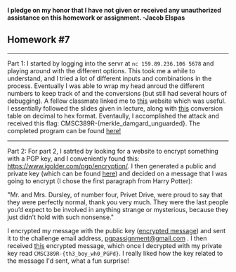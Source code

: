 <b>I pledge on my honor that I have not given or received any unauthorized assistance on this homework or assignment. -Jacob Elspas</b>

<h2>Homework #7</h2>
  
---
Part 1:
I started by logging into the servr at `nc 159.89.236.106 5678` and playing around with the different options. This took me a while to understand, and I tried a lot of different inputs and combinations in the process. Eventually I was able to wrap my head anroud the different numbers to keep track of and the conversions (but still had several hours of debugging). A fellow classmate linked me to [this](https://blog.skullsecurity.org/2012/everything-you-need-to-know-about-hash-length-extension-attacks) website which was useful. I essentially followed the slides given in lecture, along with [this](https://ascii.cl/conversion.htm) conversion table on decimal to hex format. Eventaully, I accomplished the attack and received this flag: CMSC389R-{merkle_damgard_unguarded}. The completed program can be found [here!](py1.py)

---

Part 2: 
For part 2, I satrted by looking for a website to encrypt something with a PGP key, and I conveniently found this: https://www.igolder.com/pgp/encryption/. I then generated a public and private key (which can be found [here](public-and-private-pgp-keys)) and decided on a message that I was going to encrypt (I chose the first paragraph from Harry Potter): 

"Mr. and Mrs. Dursley, of number four, Privet Drive, were proud to say that they were perfectly normal, thank you very much. They were the last people you’d expect to be involved in anything strange or mysterious, because they just didn’t hold with such nonsense."

I encrypted my message with the public key ([encrypted message](encrypted-pgp-message)) and sent it to the challenge email address, pgpassignment@gmail.com
. I then received [this](received-encrypted-pgp-message) encrypted message, which once I decrypted with my private key read `CMSC389R-{th3_boy_wh0_PGPd}`. I really liked how the key related to the message I'd sent, what a fun surprise!
